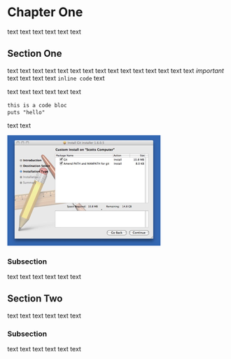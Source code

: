 # Chapter One
text text text text text text

## Section One
text text text text text text
text text text text text text
text text text *important* text text text
text `inline code` text

text text text text text text

    this is a code bloc
    puts "hello"

text text

![caption of this figure](./figures/1.1.png)

### Subsection
text text text text text text

## Section Two
text text text text text text

### Subsection
text text text text text text
